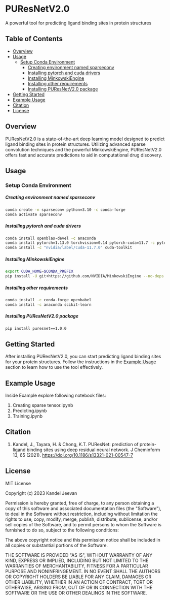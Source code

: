 # PUResNetV2.0
A powerful tool for predicting ligand binding sites in protein structures

## Table of Contents
- [Overview](#overview)
- [Usage](#usage)
  - [Setup Conda Environment](#setup-conda-environment)
    - [Creating environment named sparseconv](#creating-environment-named-sparseconv)
    - [Installing pytorch and cuda drivers](#installing-pytorch-and-cuda-drivers)
    - [Installing MinkowskiEngine](#installing-minkowskiengine)
    - [Installing other requirements](#installing-other-requirements)
    - [Installing PUResNetV2.0 package](#installing-puresnetv20-package)
- [Getting Started](#getting-started)
- [Example Usage](#example-usage)
- [Citation](#citation)
- [License](#license)

## Overview
PUResNetV2.0 is a state-of-the-art deep learning model designed to predict ligand binding sites in protein structures. Utilizing advanced sparse convolution techniques and the powerful MinkowskiEngine, PUResNetV2.0 offers fast and accurate predictions to aid in computational drug discovery.

## Usage

### Setup Conda Environment

##### Creating environment named sparseconv
```bash
conda create -n sparseconv python=3.10 -c conda-forge
conda activate sparseconv
```

##### Installing pytorch and cuda drivers
```bash
conda install openblas-devel -c anaconda
conda install pytorch=1.13.0 torchvision=0.14 pytorch-cuda=11.7 -c pytorch -c nvidia
conda install -c "nvidia/label/cuda-11.7.0" cuda-toolkit
```

##### Installing MinkowskiEngine
```bash
export CUDA_HOME=$CONDA_PREFIX
pip install -U git+https://github.com/NVIDIA/MinkowskiEngine --no-deps
```

##### Installing other requirements
```bash
conda install -c conda-forge openbabel
conda install -c anaconda scikit-learn
```

##### Installing PUResNetV2.0 package
```bash
pip install puresnet==1.0.0
```

## Getting Started
After installing PUResNetV2.0, you can start predicting ligand binding sites for your protein structures. Follow the instructions in the [Example Usage](#example-usage) section to learn how to use the tool effectively.

## Example Usage
Inside Example explore following notebook files:
1. Creating sparse tensor.ipynb
2. Predicting.ipynb
3. Training.ipynb
## Citation
1. Kandel, J., Tayara, H. & Chong, K.T. PUResNet: prediction of protein-ligand binding sites using deep residual neural network. J Cheminform 13, 65 (2021). 
https://doi.org/10.1186/s13321-021-00547-7

## License
MIT License

Copyright (c) 2023 Kandel Jeevan

 Permission is hereby granted, free of charge, to any person obtaining a copy of
 this software and associated documentation files (the "Software"), to deal in
 the Software without restriction, including without limitation the rights to
 use, copy, modify, merge, publish, distribute, sublicense, and/or sell copies
 of the Software, and to permit persons to whom the Software is furnished to do
 so, subject to the following conditions:

 The above copyright notice and this permission notice shall be included in all
 copies or substantial portions of the Software.

 THE SOFTWARE IS PROVIDED "AS IS", WITHOUT WARRANTY OF ANY KIND, EXPRESS OR
 IMPLIED, INCLUDING BUT NOT LIMITED TO THE WARRANTIES OF MERCHANTABILITY,
 FITNESS FOR A PARTICULAR PURPOSE AND NONINFRINGEMENT. IN NO EVENT SHALL THE
 AUTHORS OR COPYRIGHT HOLDERS BE LIABLE FOR ANY CLAIM, DAMAGES OR OTHER
 LIABILITY, WHETHER IN AN ACTION OF CONTRACT, TORT OR OTHERWISE, ARISING FROM,
 OUT OF OR IN CONNECTION WITH THE SOFTWARE OR THE USE OR OTHER DEALINGS IN THE
 SOFTWARE.